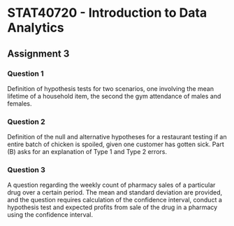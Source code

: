 # STAT40720 - Introduction to Data Analytics

## Assignment 3

### Question 1

Definition of hypothesis tests for two scenarios, one involving the mean lifetime of a household item, the second the gym attendance of males and females.

### Question 2

Definition of the null and alternative hypotheses for a restaurant testing if an entire batch of chicken is spoiled, given one customer has gotten sick. Part (B) asks for an explanation of Type 1 and Type 2 errors.

### Question 3

A question regarding the weekly count of pharmacy sales of a particular drug over a certain period. The mean and standard deviation are provided, and the question requires calculation of the confidence interval, conduct a hypothesis test and expected profits from sale of the drug in a pharmacy using the confidence interval.